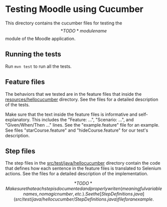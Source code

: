 # Testing Moodle using Cucumber

This directory contains the cucumber files for testing the $$*TODO* module name$$ module of the Moodle application.

## Running the tests

Run `mvn test` to run all the tests.

## Feature files

The behaviors that we tested are in the feature files that inside the [resources/hellocucumber](resources/hellocucumber) directory. See the files for a detailed description of the tests.

Make sure that the text inside the feature files is informative and self-explanatory. This includes the "Feature: ...", "Scenario: ...", and "Given/When/Then ..." lines. See the "example.feature" file for an example.
See files "starCourse.feature" and "hideCourse.feature" for our test's description.

## Step files

The step files in the [src/test/java/hellocucumber](src/test/java/hellocucumber) directory contain the code that defines how each sentence in the feature files is translated to Selenium actions. See the files for a detailed description of the implementation.

$$*TODO* Make sure that each step is documented and properly writen (meaningful variable names, no magic number, etc.). See the [StepDefinitions.java](src/test/java/hellocucumber/StepDefinitions.java) file for an example.$$

